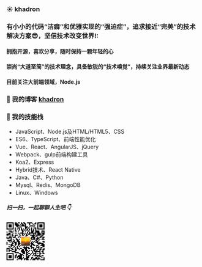 ###  :sunny: khadron

### 有小小的代码“洁癖”和优雅实现的“强迫症”，追求接近“完美”的技术解决方案:sunglasses:，坚信技术改变世界!:
#### 拥抱开源，喜欢分享，随时保持一颗年轻的心
#### 崇尚“大道至简”的技术理念，具备敏锐的“技术嗅觉”，持续关注业界最新动态
#### 目前关注大前端领域，Node.js
### :star2: 我的博客 [khadron](https://www.cnblogs.com/Khadron/)
### :star2: 我的技能栈
* JavaScript、Node.js及HTML/HTML5、CSS
* ES6、TypeScript、前端性能优化
* Vue、React、AngularJS、jQuery
* Webpack、gulp前端构建工具
* Koa2、Express
* Hybrid技术、React Native
* Java、C#、Python
* Mysql、Redis、MongoDB
* Linux、Windows

##### 扫一扫，一起聊聊人生吧 :point_down:

<img src="./image/Wechat二维码.jpeg" width = "100" height = "100" alt="khadron微信" align=center />


